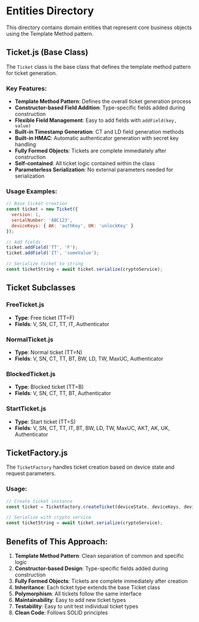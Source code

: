 # Entities Directory

This directory contains domain entities that represent core business objects using the Template Method pattern.

## Ticket.js (Base Class)

The `Ticket` class is the base class that defines the template method pattern for ticket generation.

### Key Features:
- **Template Method Pattern**: Defines the overall ticket generation process
- **Constructor-based Field Addition**: Type-specific fields added during construction
- **Flexible Field Management**: Easy to add fields with `addField(key, value)`
- **Built-in Timestamp Generation**: CT and LD field generation methods
- **Built-in HMAC**: Automatic authenticator generation with secret key handling
- **Fully Formed Objects**: Tickets are complete immediately after construction
- **Self-contained**: All ticket logic contained within the class
- **Parameterless Serialization**: No external parameters needed for serialization

### Usage Examples:

```javascript
// Base ticket creation
const ticket = new Ticket({
  version: 1,
  serialNumber: 'ABC123',
  deviceKeys: { AK: 'authKey', UK: 'unlockKey' }
});

// Add fields
ticket.addField('TT', 'F');
ticket.addField('IT', 'someValue');

// Serialize ticket to string
const ticketString = await ticket.serialize(cryptoService);
```

## Ticket Subclasses

### FreeTicket.js
- **Type**: Free ticket (TT=F)
- **Fields**: V, SN, CT, TT, IT, Authenticator

### NormalTicket.js
- **Type**: Normal ticket (TT=N)
- **Fields**: V, SN, CT, TT, BT, BW, LD, TW, MaxUC, Authenticator

### BlockedTicket.js
- **Type**: Blocked ticket (TT=B)
- **Fields**: V, SN, CT, TT, BT, Authenticator

### StartTicket.js
- **Type**: Start ticket (TT=S)
- **Fields**: V, SN, CT, TT, IT, BT, BW, LD, TW, MaxUC, AKT, AK, UK, Authenticator

## TicketFactory.js

The `TicketFactory` handles ticket creation based on device state and request parameters.

### Usage:

```javascript
// Create ticket instance
const ticket = TicketFactory.createTicket(deviceState, deviceKeys, deviceData, defaults, params);

// Serialize with crypto service
const ticketString = await ticket.serialize(cryptoService);
```

## Benefits of This Approach:

1. **Template Method Pattern**: Clean separation of common and specific logic
2. **Constructor-based Design**: Type-specific fields added during construction
3. **Fully Formed Objects**: Tickets are complete immediately after creation
4. **Inheritance**: Each ticket type extends the base Ticket class
5. **Polymorphism**: All tickets follow the same interface
6. **Maintainability**: Easy to add new ticket types
7. **Testability**: Easy to unit test individual ticket types
8. **Clean Code**: Follows SOLID principles
